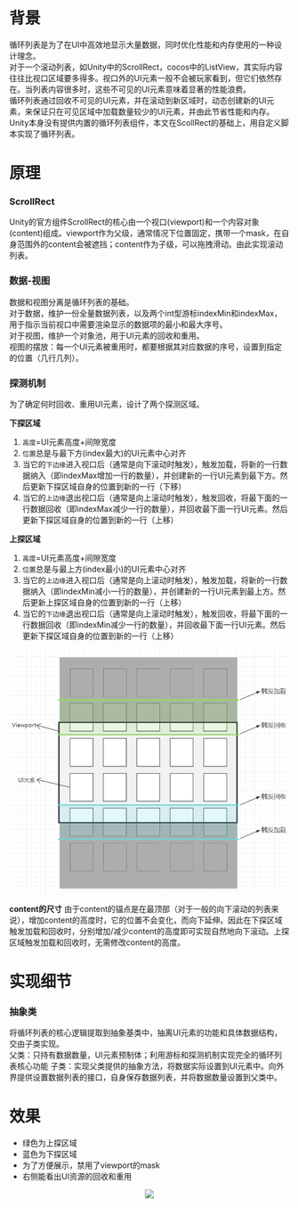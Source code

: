 # 背景
循环列表是为了在UI中高效地显示大量数据，同时优化性能和内存使用的一种设计理念。  
对于一个滚动列表，如Unity中的ScrollRect，cocos中的ListView，其实际内容往往比视口区域要多得多。视口外的UI元素一般不会被玩家看到，但它们依然存在。当列表内容很多时，这些不可见的UI元素意味着显著的性能浪费。  
循环列表通过回收不可见的UI元素，并在滚动到新区域时，动态创建新的UI元素，来保证只在可见区域中加载数量较少的UI元素，并由此节省性能和内存。  
Unity本身没有提供内置的循环列表组件，本文在ScollRect的基础上，用自定义脚本实现了循环列表。
# 原理
### ScrollRect
Unity的官方组件ScrollRect的核心由一个视口(viewport)和一个内容对象(content)组成。viewport作为父级，通常情况下位置固定，携带一个mask，在自身范围外的content会被遮挡；content作为子级，可以拖拽滑动。由此实现滚动列表。
### 数据-视图
数据和视图分离是循环列表的基础。  
对于数据，维护一份全量数据列表，以及两个int型游标indexMin和indexMax，用于指示当前视口中需要渲染显示的数据项的最小和最大序号。  
对于视图，维护一个对象池，用于UI元素的回收和重用。  
视图的摆放：每一个UI元素被重用时，都要根据其对应数据的序号，设置到指定的位置（几行几列）。
### 探测机制
为了确定何时回收、重用UI元素，设计了两个探测区域。  

**下探区域**
1. ```高度```=UI元素高度+间隙宽度
2. ```位置```总是与最下方(index最大)的UI元素中心对齐
3. 当它的```下边缘```进入视口后（通常是向下滚动时触发），触发加载，将新的一行数据纳入（即indexMax增加一行的数量），并创建新的一行UI元素到最下方。然后更新下探区域自身的位置到新的一行（下移）
4. 当它的```上边缘```退出视口后（通常是向上滚动时触发），触发回收，将最下面的一行数据回收（即indexMax减少一行的数量），并回收最下面一行UI元素。然后更新下探区域自身的位置到新的一行（上移）

**上探区域**
1. ```高度```=UI元素高度+间隙宽度
2. ```位置```总是与最上方(index最小)的UI元素中心对齐
3. 当它的```上边缘```进入视口后（通常是向上滚动时触发），触发加载，将新的一行数据纳入（即indexMin减小一行的数量），并创建新的一行UI元素到最上方。然后更新上探区域自身的位置到新的一行（上移）
4. 当它的```下边缘```退出视口后（通常是向上滚动时触发），触发回收，将最下面的一行数据回收（即indexMin减少一行的数量），并回收最下面一行UI元素。然后更新下探区域自身的位置到新的一行（上移）

<center>
<img src="images/%E5%BE%AA%E7%8E%AF%E5%88%97%E8%A1%A8/1.png" width=600>
</center>

**content的尺寸**
由于content的锚点是在最顶部（对于一般的向下滚动的列表来说），增加content的高度时，它的位置不会变化，而向下延伸。因此在下探区域触发加载和回收时，分别增加/减少content的高度即可实现自然地向下滚动。上探区域触发加载和回收时，无需修改content的高度。

# 实现细节
### 抽象类
将循环列表的核心逻辑提取到抽象基类中，抽离UI元素的功能和具体数据结构，交由子类实现。  
父类：只持有数据数量，UI元素预制体；利用游标和探测机制实现完全的循环列表核心功能
子类：实现父类提供的抽象方法，将数据实际设置到UI元素中。向外界提供设置数据列表的接口，自身保存数据列表，并将数据数量设置到父类中。

# 效果
- 绿色为上探区域
- 蓝色为下探区域
- 为了方便展示，禁用了viewport的mask
- 右侧能看出UI资源的回收和重用

<center>
<img src="images/%E5%BE%AA%E7%8E%AF%E5%88%97%E8%A1%A8/GIF2.gif" width=600>
</center>